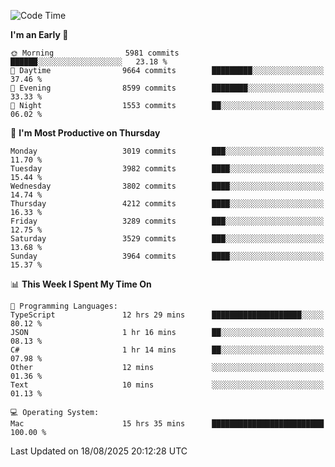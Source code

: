 <!--START_SECTION:waka-->
![Code Time](http://img.shields.io/badge/Code%20Time-5%2C295%20hrs-blue)

**I'm an Early 🐤** 

```text
🌞 Morning                5981 commits        ██████░░░░░░░░░░░░░░░░░░░   23.18 % 
🌆 Daytime                9664 commits        █████████░░░░░░░░░░░░░░░░   37.46 % 
🌃 Evening                8599 commits        ████████░░░░░░░░░░░░░░░░░   33.33 % 
🌙 Night                  1553 commits        ██░░░░░░░░░░░░░░░░░░░░░░░   06.02 % 
```
📅 **I'm Most Productive on Thursday** 

```text
Monday                   3019 commits        ███░░░░░░░░░░░░░░░░░░░░░░   11.70 % 
Tuesday                  3982 commits        ████░░░░░░░░░░░░░░░░░░░░░   15.44 % 
Wednesday                3802 commits        ████░░░░░░░░░░░░░░░░░░░░░   14.74 % 
Thursday                 4212 commits        ████░░░░░░░░░░░░░░░░░░░░░   16.33 % 
Friday                   3289 commits        ███░░░░░░░░░░░░░░░░░░░░░░   12.75 % 
Saturday                 3529 commits        ███░░░░░░░░░░░░░░░░░░░░░░   13.68 % 
Sunday                   3964 commits        ████░░░░░░░░░░░░░░░░░░░░░   15.37 % 
```


📊 **This Week I Spent My Time On** 

```text
💬 Programming Languages: 
TypeScript               12 hrs 29 mins      ████████████████████░░░░░   80.12 % 
JSON                     1 hr 16 mins        ██░░░░░░░░░░░░░░░░░░░░░░░   08.13 % 
C#                       1 hr 14 mins        ██░░░░░░░░░░░░░░░░░░░░░░░   07.98 % 
Other                    12 mins             ░░░░░░░░░░░░░░░░░░░░░░░░░   01.36 % 
Text                     10 mins             ░░░░░░░░░░░░░░░░░░░░░░░░░   01.13 % 

💻 Operating System: 
Mac                      15 hrs 35 mins      █████████████████████████   100.00 % 
```


 Last Updated on 18/08/2025 20:12:28 UTC
<!--END_SECTION:waka-->
